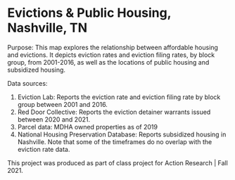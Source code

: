 # Evictions & Public Housing, Nashville, TN

Purpose: This map explores the relationship between affordable housing and evictions. It depicts eviction rates and eviction filing rates, by block group, from 2001-2016, as well as the locations of public housing and subsidized housing.

Data sources:
1. Eviction Lab: Reports the eviction rate and eviction filing rate by block group between 2001 and 2016.
2. Red Door Collective: Reports the eviction detainer warrants issued between 2020 and 2021.
3. Parcel data: MDHA owned properties as of 2019
4. National Housing Preservation Database: Reports subsidized housing in Nashville. Note that some of the timeframes do no overlap with the eviction rate data.

This project was produced as part of class project for Action Research | Fall 2021.
